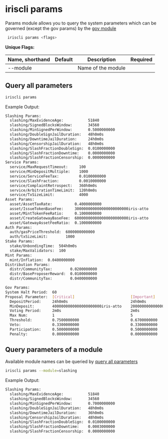 # iriscli params

Params module allows you to query the system parameters which can be governed (except the gov params) by the [gov module](./gov)

```bash
 iriscli params <flags>
```

**Unique Flags:**

| Name, shorthand | Default | Description        | Required |
| --------------- | ------- | ------------------ | -------- |
| --module        |         | Name of the module |          |

## Query all parameters

```bash
iriscli params
```

Example Output:

```bash
Slashing Params:
  slashing/MaxEvidenceAge:           51840
  slashing/SignedBlocksWindow:       34560
  slashing/MinSignedPerWindow:       0.5000000000
  slashing/DoubleSignJailDuration:   48h0m0s
  slashing/DowntimeJailDuration:     24h0m0s
  slashing/CensorshipJailDuration:   48h0m0s
  slashing/SlashFractionDoubleSign:  0.0100000000
  slashing/SlashFractionDowntime:    0.0000000000
  slashing/SlashFractionCensorship:  0.0000000000
Service Params:
  service/MaxRequestTimeout:     100
  service/MinDepositMultiple:    1000
  service/ServiceFeeTax:         0.0100000000
  service/SlashFraction:         0.0010000000
  service/ComplaintRetrospect:   360h0m0s
  service/ArbitrationTimeLimit:  120h0m0s
  service/TxSizeLimit:           4000
Asset Params:
  asset/AssetTaxRate:          0.4000000000
  asset/IssueTokenBaseFee:     300000000000000000000000iris-atto
  asset/MintTokenFeeRatio:     0.1000000000
  asset/CreateGatewayBaseFee:  600000000000000000000000iris-atto
  asset/GatewayAssetFeeRatio:  0.1000000000
Auth Params:
  auth/gasPriceThreshold:  6000000000000
  auth/txSizeLimit:        1000
Stake Params:
  stake/UnbondingTime:  504h0m0s
  stake/MaxValidators:  100
Mint Params:
  mint/Inflation:  0.0400000000
Distribution Params:
  distr/CommunityTax:        0.0200000000
  distr/BaseProposerReward:  0.0100000000
  distr/CommunityTax:        0.0400000000

Gov Params:
System Halt Period:  60
Proposal Parameter:  [Critical]                         [Important]                        [Normal]
  DepositPeriod:     24h0m0s                            24h0m0s                            24h0m0s
  MinDeposit:        4000000000000000000000iris-atto    2000000000000000000000iris-atto    1000000000000000000000iris-atto
  Voting Period:     2m0s                               2m0s                               2m0s
  Max Num:           1                                  5                                  7
  Threshold:         0.7500000000                       0.6700000000                       0.5000000000
  Veto:              0.3300000000                       0.3300000000                       0.3300000000
  Participation:     0.5000000000                       0.5000000000                       0.5000000000
  Penalty:           0.0000000000                       0.0000000000                       0.0000000000
```

## Query parameters of a module

Available module names can be queried by [query all parameters](#query-all-parameters)

```bash
iriscli params --module=slashing
```

Example Output:

```bash
Slashing Params:
  slashing/MaxEvidenceAge:           51840
  slashing/SignedBlocksWindow:       34560
  slashing/MinSignedPerWindow:       0.7000000000
  slashing/DoubleSignJailDuration:   48h0m0s
  slashing/DowntimeJailDuration:     36h0m0s
  slashing/CensorshipJailDuration:   48h0m0s
  slashing/SlashFractionDoubleSign:  0.0100000000
  slashing/SlashFractionDowntime:    0.0003000000
  slashing/SlashFractionCensorship:  0.0000000000
```
